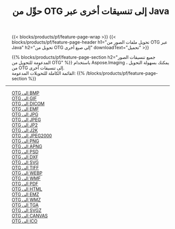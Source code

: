 ﻿---
title: حوِّل من OTG إلى تنسيقات أخرى عبر Java 
weight: 3920
url: /ar/java/conversion/from/otg 
lang: ar
langdirlevel: 2
locales: zh-hans,ja,it,ru,de,es,fr,nl,id,lt,pl,pt,vi,tr,ko,zh-hant,ar,hi,th,sv,cs,uk,he
description: باستخدام Aspose.Imaging ، يمكنك بسهولة التحويل من OTG إلى تنسيقات أخرى
---

{{< blocks/products/pf/feature-page-wrap >}}
{{< blocks/products/pf/feature-page-header h1="تحويل ملفات الصور من OTG عبر Java" h2="تحويل من OTG إلى صيغ أخرى" downloadText="تحميل" >}}


{{% blocks/products/pf/feature-page-section  h2="جميع تنسيقات الصور المدعومة للتحويل من OTG" %}}
باستخدام Aspose.Imaging ، يمكنك بسهولة التحويل من OTG إلى تنسيقات أخرى.
<br/>
القائمة الكاملة للتحويلات المدعومة:
{{% /blocks/products/pf/feature-page-section %}}
<div class="container-fluid productfamilypage bg-gray">
    <div class="convertypes bg-gray agp-content section">
        <div class="container">
		<hr style="margin-left:-20px;"/>
		<div class="row other-converters">
		    <div class='col-md-2 other-converter remove-lp remove-rp'><a href="/imaging/ar/java/conversion/otg-to-bmp" >OTG إلى BMP</a></div><div class='col-md-2 other-converter remove-lp remove-rp'><a href="/imaging/ar/java/conversion/otg-to-gif" >OTG إلى GIF</a></div><div class='col-md-2 other-converter remove-lp remove-rp'><a href="/imaging/ar/java/conversion/otg-to-dicom" >OTG إلى DICOM</a></div><div class='col-md-2 other-converter remove-lp remove-rp'><a href="/imaging/ar/java/conversion/otg-to-emf" >OTG إلى EMF</a></div><div class='col-md-2 other-converter remove-lp remove-rp'><a href="/imaging/ar/java/conversion/otg-to-jpg" >OTG إلى JPG</a></div><div class='col-md-2 other-converter remove-lp remove-rp'><a href="/imaging/ar/java/conversion/otg-to-jpeg" >OTG إلى JPEG</a></div><div class='col-md-2 other-converter remove-lp remove-rp'><a href="/imaging/ar/java/conversion/otg-to-jp2" >OTG إلى JP2</a></div><div class='col-md-2 other-converter remove-lp remove-rp'><a href="/imaging/ar/java/conversion/otg-to-j2k" >OTG إلى J2K</a></div><div class='col-md-2 other-converter remove-lp remove-rp'><a href="/imaging/ar/java/conversion/otg-to-jpeg2000" >OTG إلى JPEG2000</a></div><div class='col-md-2 other-converter remove-lp remove-rp'><a href="/imaging/ar/java/conversion/otg-to-png" >OTG إلى PNG</a></div><div class='col-md-2 other-converter remove-lp remove-rp'><a href="/imaging/ar/java/conversion/otg-to-apng" >OTG إلى APNG</a></div><div class='col-md-2 other-converter remove-lp remove-rp'><a href="/imaging/ar/java/conversion/otg-to-psd" >OTG إلى PSD</a></div><div class='col-md-2 other-converter remove-lp remove-rp'><a href="/imaging/ar/java/conversion/otg-to-dxf" >OTG إلى DXF</a></div><div class='col-md-2 other-converter remove-lp remove-rp'><a href="/imaging/ar/java/conversion/otg-to-svg" >OTG إلى SVG</a></div><div class='col-md-2 other-converter remove-lp remove-rp'><a href="/imaging/ar/java/conversion/otg-to-tiff" >OTG إلى TIFF</a></div><div class='col-md-2 other-converter remove-lp remove-rp'><a href="/imaging/ar/java/conversion/otg-to-webp" >OTG إلى WEBP</a></div><div class='col-md-2 other-converter remove-lp remove-rp'><a href="/imaging/ar/java/conversion/otg-to-wmf" >OTG إلى WMF</a></div><div class='col-md-2 other-converter remove-lp remove-rp'><a href="/imaging/ar/java/conversion/otg-to-pdf" >OTG إلى PDF</a></div><div class='col-md-2 other-converter remove-lp remove-rp'><a href="/imaging/ar/java/conversion/otg-to-html" >OTG إلى HTML</a></div><div class='col-md-2 other-converter remove-lp remove-rp'><a href="/imaging/ar/java/conversion/otg-to-emz" >OTG إلى EMZ</a></div><div class='col-md-2 other-converter remove-lp remove-rp'><a href="/imaging/ar/java/conversion/otg-to-wmz" >OTG إلى WMZ</a></div><div class='col-md-2 other-converter remove-lp remove-rp'><a href="/imaging/ar/java/conversion/otg-to-tga" >OTG إلى TGA</a></div><div class='col-md-2 other-converter remove-lp remove-rp'><a href="/imaging/ar/java/conversion/otg-to-svgz" >OTG إلى SVGZ</a></div><div class='col-md-2 other-converter remove-lp remove-rp'><a href="/imaging/ar/java/conversion/otg-to-canvas" >OTG إلى CANVAS</a></div><div class='col-md-2 other-converter remove-lp remove-rp'><a href="/imaging/ar/java/conversion/otg-to-ico" >OTG إلى ICO</a></div>
                </div>
        </div>
    </div>
</div>
<br/>

